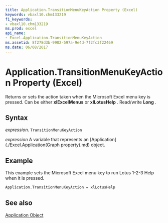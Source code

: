 ```yaml
---
title: Application.TransitionMenuKeyAction Property (Excel)
keywords: vbaxl10.chm133219
f1_keywords:
- vbaxl10.chm133219
ms.prod: excel
api_name:
- Excel.Application.TransitionMenuKeyAction
ms.assetid: 8f278d3b-9902-597a-9e4d-7f2fc3f22469
ms.date: 06/08/2017
---
```



# Application.TransitionMenuKeyAction Property (Excel)

Returns or sets the action taken when the Microsoft Excel menu key is pressed. Can be either  **xlExcelMenus** or **xlLotusHelp** . Read/write **Long** .


## Syntax

 _expression_. `TransitionMenuKeyAction`

 _expression_ A variable that represents an [Application](./Excel.Application(Graph property).md) object.


## Example

This example sets the Microsoft Excel menu key to run Lotus 1-2-3 Help when it is pressed.


```vb
Application.TransitionMenuKeyAction = xlLotusHelp 

```


## See also


[Application Object](Excel.Application(object).md)

